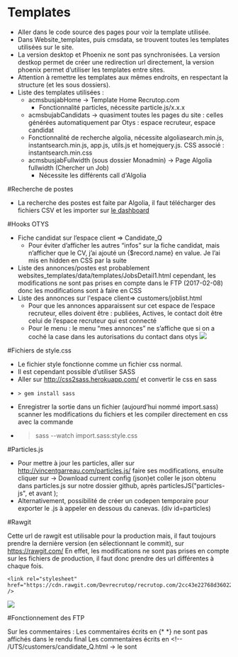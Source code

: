 # Templates 

 - Aller dans le code source des pages pour voir la template utilisée. 
 - Dans Website_templates, puis cmsdata, se trouvent toutes les templates utilisées sur le site.
 - La version desktop et Phoenix ne sont pas synchronisées. La version destkop permet de créer une redirection url directement, la version phoenix permet d’utiliser les templates entre sites.
 - Attention à remettre les templates aux mêmes endroits, en respectant la structure (et les sous dossiers). 
 - Liste des templates utilisées : 
    - acmsbusjabHome →  Template Home Recrutop.com
        - Fonctionnalité particles, nécessite particle.js/x.x.x
    - acmsbujabCandidats → quasiment toutes les pages du site : celles générées automatiquement par Otys : espace recruteur, espace candidat
    - Fonctionnalité de recherche algolia, nécessite algoliasearch.min.js, instantsearch.min.js, app.js, utils.js et homejquery.js. CSS associé : instantsearch.min.css
    - acmsbusjabFullwidth (sous dossier Monadmin) → Page Algolia fullwidth (Chercher un Job)
        - Nécessite les différents call d'Algolia 

#Recherche de postes 
 
 - La recherche des postes est faite par Algolia, il faut télécharger des fichiers CSV et les importer sur [le dashboard](https://www.algolia.com/explorer#?index=search-job)
 

#Hooks OTYS 


 - Fiche candidat sur l’espace client ⇒ Candidate_Q
    - Pour éviter d’afficher les autres “infos” sur la fiche candidat, mais n’afficher que le CV, j’ai ajouté un {$record.name} en value. Je l’ai mis en hidden en CSS par la suite 
 - Liste des annonces/postes est probablement websites_templates/data/templates/JobsDetail1.html cependant, les modifications ne sont pas prises en compte dans le FTP (2017-02-08) donc les modifications sont à faire en CSS
 - Liste des annonces sur l'espace client⇒ customers/joblist.html
    - Pour que les annonces apparaissent sur cet espace de l’espace recruteur, elles doivent être : publiées, Actives, le contact doit être celui de l’espace recruteur qui est connecté 
    - Pour le menu : le menu “mes annonces” ne s’affiche que si on a coché la case  dans les autorisations du contact dans otys 
![](http://i.gyazo.com/d79328a2b0710c770e7003db8d8c5035.png)

#Fichiers de style.css

 - Le fichier style fonctionne comme un fichier css normal. 
 - Il est cependant possible d’utiliser SASS 
  - Aller sur http://css2sass.herokuapp.com/ et convertir le css en sass
  -     > gem install sass
  - Enregistrer la sortie dans un fichier (aujourd’hui nommé import.sass)
scanner les modifications du fichiers et les compiler directement en css avec la commande
  - >sass --watch import.sass:style.css

#Particles.js

  - Pour mettre à jour les particles, aller sur http://vincentgarreau.com/particles.js/ faire ses modifications, ensuite cliquer sur → Download current config (json)et  coller le json obtenu dans particles.js sur notre dossier github, après particlesJS("particles-js",  et avant );
  - Alternativement, possibilité de créer un codepen temporaire pour exporter le .js à appeler en dessous du canevas. (div id=particles)

#Rawgit

Cette url de rawgit est utilisable pour la production mais, il faut toujours prendre la dernière version (en sélectionnant le commit), sur https://rawgit.com/ 
En effet, les modifications ne sont pas prises en compte sur les fichiers de production, il faut donc prendre des url différentes à chaque fois. 

    <link rel="stylesheet" href="https://cdn.rawgit.com/Devrecrutop/recrutop.com/2cc43e22768d36022a1837c617f8109026ea16b1/nouvelles%20templates/blog/style.css" />


![](https://camo.githubusercontent.com/046ef00f68f6936ac132a009135faba5236688aa/68747470733a2f2f63646e2e7261776769742e636f6d2f726a73746f6e652f726a73746f6e652e6769746875622e696f2f623633663866653930333231353165326532326235383933636562373137373734346665386531612f696d672f5261774769744c696e6b696e672e676966)

#Fonctionnement des FTP

Sur les commentaires : 
Les commentaires écrits en {* *} ne sont pas affichés dans le rendu final 
Les commentaires écrits en <!-- /UTS/customers/candidate_Q.html → le sont 
